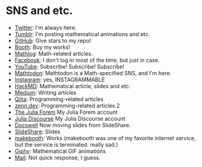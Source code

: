# SNS and etc.

* [Twitter](https://twitter.com/Hyrodium): I'm always here.
* [Tumblr](https://hyrodium.tumblr.com): I'm posting mathematical animations and etc.
* [GitHub](https://github.com/hyrodium): Give stars to my repo!
* [Booth](https://hyrodium.booth.pm/): Buy my works!
* [Mathlog](https://mathlog.info/users/1509/articles): Math-related articles.
* [Facebook](https://www.facebook.com/hyrodium): I don't log in most of the time, but just in case.
* [YouTube](https://www.youtube.com/user/Hyrodium): Subscribe! Subscribe! Subscribe!
* [Mathtodon](https://mathtod.online/@hyrodium): Mathtodon is a Math-specified SNS, and I'm here.
* [Instagram](https://www.instagram.com/hyrodium/): yes, INSTAGRAMMABLE
* [HackMD](https://hackmd.io/@hyrodium/): Mathematical article, slides and etc.
* [Medium](https://medium.com/@Hyrodium): Writing articles
* [Qiita](https://qiita.com/Hyrodium): Programming-related articles
* [zenn.dev](https://zenn.dev/hyrodium): Programming-related articles 2
* [The Julia Forem](https://forem.julialang.org/hyrodium) My Julia Forem account
* [Julia Discourse](https://discourse.julialang.org/u/hyrodium) My Julia Discourse account
* [Docswell](https://www.docswell.com/user/hyrodium) Now moving slides from SlideShare.
* [SlideShare](https://www.slideshare.net/yutohorikawa): Slides
* [makebooth](http://makebooth.com/booth/hyrodium): Works (makebooth was one of my favorite internet service, but the service is terminated. really sad.)
* [Giphy](https://giphy.com/channel/hyrodium): Mathematical GIF animations
* [Mail](mailto:hyrodium@gmail.com): Not quick response, I guess.
